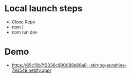 # Local launch steps
- Clone Repo
- npm i
- npm run dev

# Demo
- https://65c10b7f2336c600088b88a8--stirring-sunshine-793548.netlify.app/
